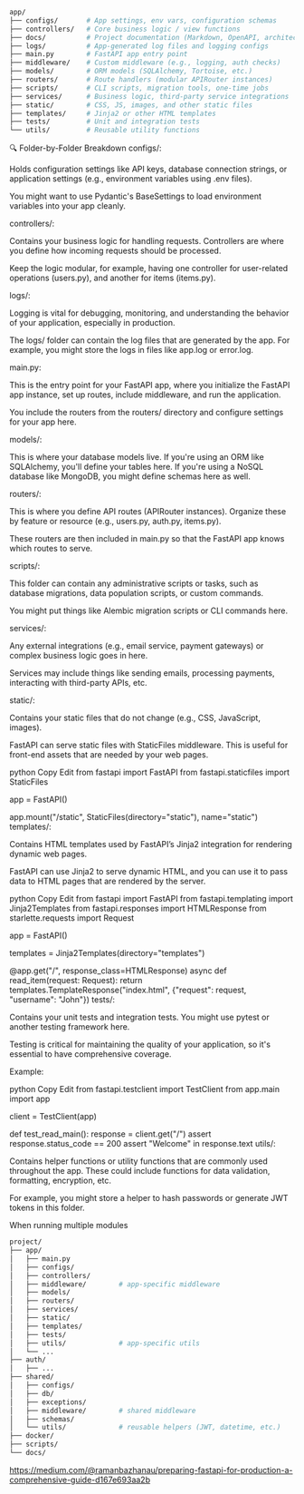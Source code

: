 ```bash
app/
├── configs/       # App settings, env vars, configuration schemas
├── controllers/   # Core business logic / view functions
├── docs/          # Project documentation (Markdown, OpenAPI, architecture notes)
├── logs/          # App-generated log files and logging configs
├── main.py        # FastAPI app entry point
├── middleware/    # Custom middleware (e.g., logging, auth checks)
├── models/        # ORM models (SQLAlchemy, Tortoise, etc.)
├── routers/       # Route handlers (modular APIRouter instances)
├── scripts/       # CLI scripts, migration tools, one-time jobs
├── services/      # Business logic, third-party service integrations
├── static/        # CSS, JS, images, and other static files
├── templates/     # Jinja2 or other HTML templates
├── tests/         # Unit and integration tests
└── utils/         # Reusable utility functions
```

🔍 Folder-by-Folder Breakdown
configs/:

Holds configuration settings like API keys, database connection strings, or application settings (e.g., environment variables using .env files).

You might want to use Pydantic's BaseSettings to load environment variables into your app cleanly.

controllers/:

Contains your business logic for handling requests. Controllers are where you define how incoming requests should be processed.

Keep the logic modular, for example, having one controller for user-related operations (users.py), and another for items (items.py).

logs/:

Logging is vital for debugging, monitoring, and understanding the behavior of your application, especially in production.

The logs/ folder can contain the log files that are generated by the app. For example, you might store the logs in files like app.log or error.log.

main.py:

This is the entry point for your FastAPI app, where you initialize the FastAPI app instance, set up routes, include middleware, and run the application.

You include the routers from the routers/ directory and configure settings for your app here.

models/:

This is where your database models live. If you're using an ORM like SQLAlchemy, you'll define your tables here. If you're using a NoSQL database like MongoDB, you might define schemas here as well.

routers/:

This is where you define API routes (APIRouter instances). Organize these by feature or resource (e.g., users.py, auth.py, items.py).

These routers are then included in main.py so that the FastAPI app knows which routes to serve.

scripts/:

This folder can contain any administrative scripts or tasks, such as database migrations, data population scripts, or custom commands.

You might put things like Alembic migration scripts or CLI commands here.

services/:

Any external integrations (e.g., email service, payment gateways) or complex business logic goes in here.

Services may include things like sending emails, processing payments, interacting with third-party APIs, etc.

static/:

Contains your static files that do not change (e.g., CSS, JavaScript, images).

FastAPI can serve static files with StaticFiles middleware. This is useful for front-end assets that are needed by your web pages.

python
Copy
Edit
from fastapi import FastAPI
from fastapi.staticfiles import StaticFiles

app = FastAPI()

app.mount("/static", StaticFiles(directory="static"), name="static")
templates/:

Contains HTML templates used by FastAPI’s Jinja2 integration for rendering dynamic web pages.

FastAPI can use Jinja2 to serve dynamic HTML, and you can use it to pass data to HTML pages that are rendered by the server.

python
Copy
Edit
from fastapi import FastAPI
from fastapi.templating import Jinja2Templates
from fastapi.responses import HTMLResponse
from starlette.requests import Request

app = FastAPI()

templates = Jinja2Templates(directory="templates")

@app.get("/", response_class=HTMLResponse)
async def read_item(request: Request):
    return templates.TemplateResponse("index.html", {"request": request, "username": "John"})
tests/:

Contains your unit tests and integration tests. You might use pytest or another testing framework here.

Testing is critical for maintaining the quality of your application, so it's essential to have comprehensive coverage.

Example:

python
Copy
Edit
from fastapi.testclient import TestClient
from app.main import app

client = TestClient(app)

def test_read_main():
    response = client.get("/")
    assert response.status_code == 200
    assert "Welcome" in response.text
utils/:

Contains helper functions or utility functions that are commonly used throughout the app. These could include functions for data validation, formatting, encryption, etc.

For example, you might store a helper to hash passwords or generate JWT tokens in this folder.


When running multiple modules

```bash
project/
├── app/
│   ├── main.py
│   ├── configs/
│   ├── controllers/
│   ├── middleware/        # app-specific middleware
│   ├── models/
│   ├── routers/
│   ├── services/
│   ├── static/
│   ├── templates/
│   ├── tests/
│   ├── utils/             # app-specific utils
│   └── ...
├── auth/
│   ├── ...
├── shared/
│   ├── configs/
│   ├── db/
│   ├── exceptions/
│   ├── middleware/        # shared middleware
│   ├── schemas/
│   └── utils/             # reusable helpers (JWT, datetime, etc.)
├── docker/
├── scripts/
└── docs/
```

https://medium.com/@ramanbazhanau/preparing-fastapi-for-production-a-comprehensive-guide-d167e693aa2b